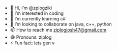 - 👋 Hi, I’m @zplogziki
- 👀 I’m interested in coding
- 🌱 I’m currently learning c#
- 💞️ I’m looking to collaborate on java, c++, python
- 📫 How to reach me ziplogjosh47@gmail.com 
- 😄 Pronouns: ziplog
- ⚡ Fun fact: lets gen v

<!---
zplogziki/zplogziki is a ✨ special ✨ repository because its `README.md` (this file) appears on your GitHub profile.
You can click the Preview link to take a look at your changes.
--->
